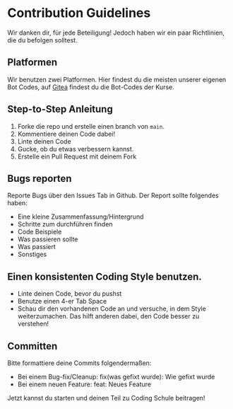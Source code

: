 # Contribution Guidelines
Wir danken dir, für jede Beteiligung! Jedoch haben wir ein paar Richtlinien, die du befolgen solltest.

## Platformen
Wir benutzen zwei Platformen. Hier findest du die meisten unserer eigenen Bot Codes, auf [Gitea](https://gitea.coding-schule.xyz/) findest du die Bot-Codes der Kurse.

## Step-to-Step Anleitung
1. Forke die repo und erstelle einen branch von `main`.
2. Kommentiere deinen Code dabei!
3. Linte deinen Code
4. Gucke, ob du etwas verbessern kannst.
5. Erstelle ein Pull Request mit deinem Fork

## Bugs reporten
Reporte Bugs über den Issues Tab in Github. Der Report sollte folgendes haben:
- Eine kleine Zusammenfassung/Hintergrund
- Schritte zum durchführen finden
- Code Beispiele
- Was passieren sollte
- Was passiert
- Sonstiges

## Einen konsistenten Coding Style benutzen.
- Linte deinen Code, bevor du pushst
- Benutze einen 4-er Tab Space
- Schau dir den vorhandenen Code an und versuche, in dem Style weiterzumachen. Das hilft anderen dabei, den Code besser zu verstehen!

## Committen
Bitte formattiere deine Commits folgendermaßen:
- Bei einem Bug-fix/Cleanup:
  <Passendes Emoji> fix(was gefixt wurde): Wie gefixt wurde
- Bei einem neuen Feature:
  <Passendes Emoji> feat: Neues Feature

Jetzt kannst du starten und deinen Teil zu Coding Schule beitragen!
